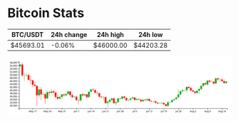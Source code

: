 # Bitcoin Stats

BTC/USDT|24h change|24h high|24h low|
|---|---|---|---|
|$45693.01|-0.06%|$46000.00|$44203.28|

<img src="./chart.svg">
